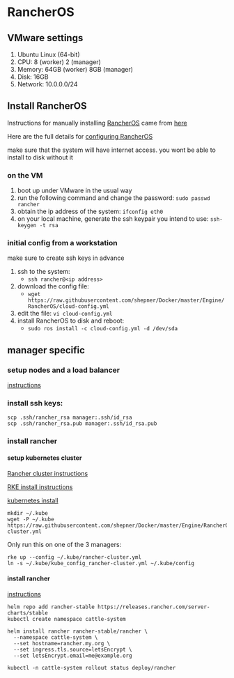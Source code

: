 # RancherOS

## VMware settings

1.  Ubuntu Linux (64-bit)
2.  CPU: 8 (worker) 2 (manager)
3.  Memory:   64GB (worker) 8GB (manager)
4.  Disk:  16GB
5.  Network: 10.0.0.0/24

## Install RancherOS

Instructions for manually installing [RancherOS](https://rancher.com/rancher-os/) came from [here](https://sdbrett.com/BrettsITBlog/2017/01/rancheros-installing-to-hard-disk/)

Here are the full details for [configuring RancherOS](https://rancher.com/docs/os/configuration/)

make sure that the system will have internet access.  you wont be able to install to disk without it

### on the VM

1.  boot up under VMware in the usual way
2.  run the following command and change the password:  ```sudo passwd rancher```
3.  obtain the ip address of the system:  ```ifconfig eth0```
4.  on your local machine, generate the ssh keypair you intend to use:  ```ssh-keygen -t rsa```

### initial config from a workstation

make sure to create ssh keys in advance

1.  ssh to the system:
    - ```ssh rancher@<ip address>```
2.  download the config file:
    - ```wget https://raw.githubusercontent.com/shepner/Docker/master/Engine/RancherOS/cloud-config.yml```
3.  edit the file:  ```vi cloud-config.yml```
4.  install RancherOS to disk and reboot:
    - ```sudo ros install -c cloud-config.yml -d /dev/sda```

## manager specific

### setup nodes and a load balancer

[instructions](https://rancher.com/docs/rancher/v2.x/en/installation/k8s-install/create-nodes-lb/)

### install ssh keys:

```
scp .ssh/rancher_rsa manager:.ssh/id_rsa
scp .ssh/rancher_rsa.pub manager:.ssh/id_rsa.pub
```

### install rancher

#### setup kubernetes cluster

[Rancher cluster instructions](https://rancher.com/docs/rancher/v2.x/en/installation/k8s-install/kubernetes-rke/)

[RKE install instructions](https://rancher.com/docs/rke/latest/en/installation/)

[kubernetes install](https://kubernetes.io/docs/tasks/tools/install-kubectl/)

```
mkdir ~/.kube
wget -P ~/.kube https://raw.githubusercontent.com/shepner/Docker/master/Engine/RancherOS/rancher-cluster.yml
```

Only run this on one of the 3 managers:

```
rke up --config ~/.kube/rancher-cluster.yml
ln -s ~/.kube/kube_config_rancher-cluster.yml ~/.kube/config
```

#### install rancher 

[instructions](https://rancher.com/docs/rancher/v2.x/en/installation/k8s-install/helm-rancher/)

```
helm repo add rancher-stable https://releases.rancher.com/server-charts/stable
kubectl create namespace cattle-system

helm install rancher rancher-stable/rancher \
  --namespace cattle-system \
  --set hostname=rancher.my.org \
  --set ingress.tls.source=letsEncrypt \
  --set letsEncrypt.email=me@example.org
  
kubectl -n cattle-system rollout status deploy/rancher
```
